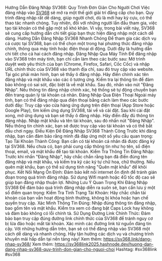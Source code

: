 Hướng Dẫn Đăng Nhập SV368: Quy Trình Đơn Giản Cho Người Chơi
Việc đăng nhập vào [SV368](https://sv368.link/) sẽ mở ra một thế giới giải trí đẳng cấp cho bạn. Quy trình đăng nhập rất dễ dàng, giúp người chơi, dù là mới hay kỳ cựu, có thể thao tác nhanh chóng. Tuy nhiên, đối với những người lần đầu tham gia, việc tạo tài khoản có thể gặp một số khó khăn. Vì vậy, trong bài viết này, SV368 sẽ cung cấp hướng dẫn chi tiết giúp bạn thực hiện đăng nhập một cách dễ dàng.
Hướng Dẫn Đăng Nhập SV368 Nhanh Chóng
Để tham gia các dịch vụ cá cược tại SV368, bạn có thể chọn một trong hai phương thức đăng nhập chính, thông qua máy tính hoặc điện thoại di động. Dưới đây là hướng dẫn chi tiết cho cả hai cách đăng nhập.
Đăng Nhập Qua Máy Tính
Để đăng nhập vào SV368 trên máy tính, bạn chỉ cần làm theo các bước sau:
Mở trình duyệt web yêu thích của bạn (Chrome, Firefox, Safari, Cốc Cốc) và nhập URL chính thức của SV368 vào thanh địa chỉ, sau đó truy cập vào website.
Tại góc phải màn hình, bạn sẽ thấy ô đăng nhập. Hãy điền chính xác tên đăng nhập và mật khẩu vào các ô tương ứng.
Kiểm tra lại thông tin để đảm bảo không có sai sót, đặc biệt là về mật khẩu. Sau đó, nhấn vào nút "Đăng Nhập".
Nếu thông tin đăng nhập chính xác, hệ thống sẽ tự động chuyển bạn đến trang quản lý tài khoản cá nhân.
Đăng Nhập Qua Điện Thoại
Ngoài máy tính, bạn có thể đăng nhập qua điện thoại bằng cách làm theo các bước dưới đây:
Truy cập vào cửa hàng ứng dụng trên điện thoại (App Store hoặc Google Play), tìm kiếm ứng dụng SV368, tải về và cài đặt.
Sau khi cài đặt xong, mở ứng dụng và bạn sẽ thấy ô đăng nhập. Hãy điền đầy đủ thông tin đăng nhập.
Nhập mật khẩu và tên tài khoản, sau đó nhấn nút "Đăng Nhập". Nếu thông tin chính xác, bạn sẽ được truy cập vào tài khoản và có thể bắt đầu chơi ngay.
Điều Kiện Để Đăng Nhập SV368 Thành Công
Trước khi đăng nhập, bạn cần đảm bảo rằng mình đã đáp ứng một số yêu cầu quan trọng:
Tạo Tài Khoản Thành Công: Bạn cần có tài khoản cá nhân đã được đăng ký tại SV368. Nếu chưa có, bạn phải cung cấp thông tin như họ tên, số điện thoại, email, và mật khẩu để tạo tài khoản.
Kiểm Tra Thông Tin Đăng Nhập: Trước khi nhấn "Đăng Nhập", hãy chắc chắn rằng bạn đã điền đúng tên đăng nhập và mật khẩu, và kiểm tra kỹ các ký tự chữ hoa, chữ thường. Nếu quên mật khẩu, bạn có thể sử dụng tính năng "Quên mật khẩu" để khôi phục.
Kết Nối Mạng Ổn Định: Đảm bảo kết nối internet ổn định để tránh gián đoạn trong quá trình đăng nhập. Sử dụng Wifi mạnh hoặc 4G tốc độ cao sẽ giúp bạn đăng nhập thuận lợi.
Những Lưu Ý Quan Trọng Khi Đăng Nhập SV368
Để đảm bảo quá trình đăng nhập diễn ra suôn sẻ, bạn cần lưu ý một số điểm quan trọng:
Kiểm Tra Tình Trạng Tài Khoản: Hãy chắc chắn tài khoản của bạn vẫn hoạt động bình thường, không bị khóa hoặc hạn chế quyền truy cập.
Xác Minh Thông Tin Đúng: Nhập đúng thông tin đăng nhập, bao gồm tên và mật khẩu. Kiểm tra xem có đang bật Caps Lock hay không và đảm bảo không có lỗi chính tả.
Sử Dụng Đường Link Chính Thức: Đảm bảo bạn truy cập đúng đường link chính thức của SV368 để tránh nguy cơ bị lừa đảo hoặc mất tài khoản. Xác minh các đường link từ nguồn đáng tin cậy.
Với những hướng dẫn trên, bạn sẽ có thể đăng nhập vào SV368 một cách dễ dàng và nhanh chóng. Hãy tận hưởng các dịch vụ và chương trình khuyến mãi hấp dẫn tại nền tảng này!
Xem thêm: https://sv368.link/dang-nhap-sv368/
Xem thêm: https://sv368link2025.hashnode.dev/huong-dan-dang-nhap-sv368-quy-trinh-don-gian-cho-nguoi-choi
Hashtag: #sv368link #sv368
